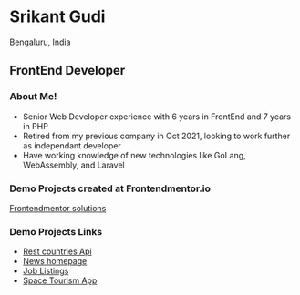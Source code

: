 # Srikant Gudi 
Bengaluru, India

## FrontEnd Developer

### About Me!
- Senior Web Developer experience with 6 years in FrontEnd and 7 years in PHP
- Retired from my previous company in Oct 2021, looking to work further as independant developer
- Have working knowledge of new technologies like GoLang, WebAssembly, and Laravel

### Demo Projects created at Frontendmentor.io

  [Frontendmentor solutions](https://www.frontendmentor.io/profile/srikantgudi/solutions)

### Demo Projects Links
- [Rest countries Api](https://rest-countries-api-steel.vercel.app/)
- [News homepage](https://news-homepage-eta-seven.vercel.app/)
- [Job Listings](https://job-listings-pink.vercel.app/)
- [Space Tourism App](https://space-tourism-app-three.vercel.app/)
